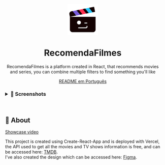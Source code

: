 <div align="center">
<img src="./src/assets/icon.png" alt="icon" height="100">
<h1>RecomendaFilmes</h1>
</div>

<p align="center">RecomendaFilmes is a platform created in React, that recommends movies and series, you can combine multiple filters to find something you'll like</p>

<p align="center">
    <a href="README-pt.md">README em Português</a>
 </p>

<h3>
<details> 
<summary>🤳 Screenshots</summary>
  <div align="center">
    <img src=".github/landing.png" alt="landing" height="300">
    <img src=".github/filters.png" alt="filters" height="300">
    <img src=".github/results.png" alt="results" height="300">
    <img src=".github/details.png" alt="details" height="300">
  </div>
</details>
</h3>

<br />

## 📜 About
[Showcase video](https://www.youtube.com/watch?v=DhE6_Zahem8)

This project is created using Create-React-App and is deployed with Vercel, the API used to get all the movies and TV shows information is free, and can be accessed here:
[TMDB](https://www.themoviedb.org/documentation/api). <br/> I've also created the design which can be accessed here: 
[Figma](https://www.figma.com/file/suKkINUZunA8LzMGjXXBwr/RecomendaFilmes?node-id=1%3A5i).
 
